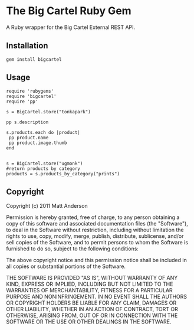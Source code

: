 The Big Cartel Ruby Gem
====================
A Ruby wrapper for the Big Cartel External REST API.

Installation
------------
    gem install bigcartel
    
Usage
------
    require 'rubygems'
    require 'bigcartel'
    require 'pp'

    s = BigCartel.store("tonkapark")     

    pp s.description
    
    s.products.each do |product|
     pp product.name
     pp product.image.thumb
    end
    
    
    s = BigCartel.store("ugmonk")  
    #return products by category
    products = s.products_by_category("prints")
    
    
    
Copyright
---------
Copyright (c) 2011 Matt Anderson

Permission is hereby granted, free of charge, to any person obtaining a copy of this software and associated documentation files (the "Software"), to deal in the Software without restriction, including without limitation the rights to use, copy, modify, merge, publish, distribute, sublicense, and/or sell copies of the Software, and to permit persons to whom the Software is furnished to do so, subject to the following conditions:

The above copyright notice and this permission notice shall be included in all copies or substantial portions of the Software.

THE SOFTWARE IS PROVIDED "AS IS", WITHOUT WARRANTY OF ANY KIND, EXPRESS OR IMPLIED, INCLUDING BUT NOT LIMITED TO THE WARRANTIES OF MERCHANTABILITY, FITNESS FOR A PARTICULAR PURPOSE AND NONINFRINGEMENT. IN NO EVENT SHALL THE AUTHORS OR COPYRIGHT HOLDERS BE LIABLE FOR ANY CLAIM, DAMAGES OR OTHER LIABILITY, WHETHER IN AN ACTION OF CONTRACT, TORT OR OTHERWISE, ARISING FROM, OUT OF OR IN CONNECTION WITH THE SOFTWARE OR THE USE OR OTHER DEALINGS IN THE SOFTWARE.